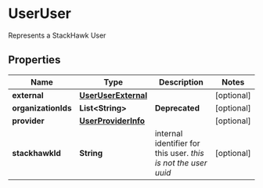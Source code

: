 

# UserUser

Represents a StackHawk User

## Properties

Name | Type | Description | Notes
------------ | ------------- | ------------- | -------------
**external** | [**UserUserExternal**](UserUserExternal.md) |  |  [optional]
**organizationIds** | **List&lt;String&gt;** | **Deprecated** |  [optional]
**provider** | [**UserProviderInfo**](UserProviderInfo.md) |  |  [optional]
**stackhawkId** | **String** | internal identifier for this user. _this is not the user uuid_ |  [optional]



